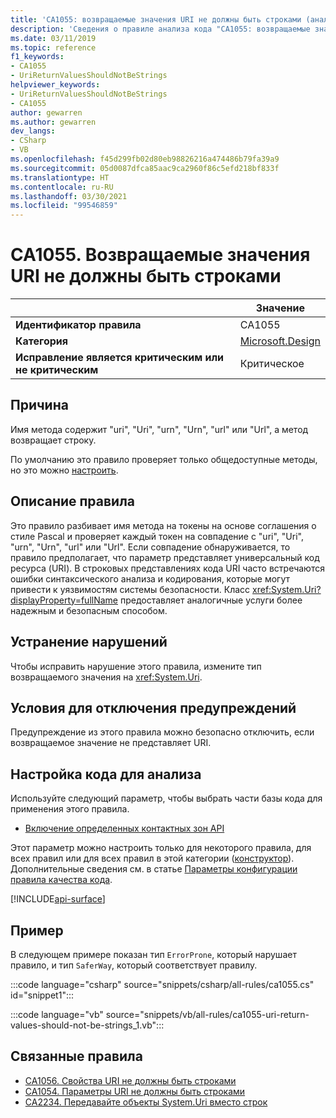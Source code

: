 ```yaml
---
title: 'CA1055: возвращаемые значения URI не должны быть строками (анализ кода)'
description: 'Сведения о правиле анализа кода "CA1055: возвращаемые значения URI не должны быть строками"'
ms.date: 03/11/2019
ms.topic: reference
f1_keywords:
- CA1055
- UriReturnValuesShouldNotBeStrings
helpviewer_keywords:
- UriReturnValuesShouldNotBeStrings
- CA1055
author: gewarren
ms.author: gewarren
dev_langs:
- CSharp
- VB
ms.openlocfilehash: f45d299fb02d80eb98826216a474486b79fa39a9
ms.sourcegitcommit: 05d0087dfca85aac9ca2960f86c5efd218bf833f
ms.translationtype: HT
ms.contentlocale: ru-RU
ms.lasthandoff: 03/30/2021
ms.locfileid: "99546859"
---
```

# <a name="ca1055-uri-return-values-should-not-be-strings"></a>CA1055. Возвращаемые значения URI не должны быть строками

| | Значение |
|-|-|
| **Идентификатор правила** |CA1055|
| **Категория** |[Microsoft.Design](design-warnings.md)|
| **Исправление является критическим или не критическим** |Критическое|

## <a name="cause"></a>Причина

Имя метода содержит "uri", "Uri", "urn", "Urn", "url" или "Url", а метод возвращает строку.

По умолчанию это правило проверяет только общедоступные методы, но это можно [настроить](#configure-code-to-analyze).

## <a name="rule-description"></a>Описание правила

Это правило разбивает имя метода на токены на основе соглашения о стиле Pascal и проверяет каждый токен на совпадение с "uri", "Uri", "urn", "Urn", "url" или "Url". Если совпадение обнаруживается, то правило предполагает, что параметр представляет универсальный код ресурса (URI). В строковых представлениях кода URI часто встречаются ошибки синтаксического анализа и кодирования, которые могут привести к уязвимостям системы безопасности. Класс <xref:System.Uri?displayProperty=fullName> предоставляет аналогичные услуги более надежным и безопасным способом.

## <a name="how-to-fix-violations"></a>Устранение нарушений

Чтобы исправить нарушение этого правила, измените тип возвращаемого значения на <xref:System.Uri>.

## <a name="when-to-suppress-warnings"></a>Условия для отключения предупреждений

Предупреждение из этого правила можно безопасно отключить, если возвращаемое значение не представляет URI.

## <a name="configure-code-to-analyze"></a>Настройка кода для анализа

Используйте следующий параметр, чтобы выбрать части базы кода для применения этого правила.

- [Включение определенных контактных зон API](#include-specific-api-surfaces)

Этот параметр можно настроить только для некоторого правила, для всех правил или для всех правил в этой категории ([конструктор](design-warnings.md)). Дополнительные сведения см. в статье [Параметры конфигурации правила качества кода](../code-quality-rule-options.md).

[!INCLUDE[api-surface](~/includes/code-analysis/api-surface.md)]

## <a name="example"></a>Пример

В следующем примере показан тип `ErrorProne`, который нарушает правило, и тип `SaferWay`, который соответствует правилу.

:::code language="csharp" source="snippets/csharp/all-rules/ca1055.cs" id="snippet1":::

:::code language="vb" source="snippets/vb/all-rules/ca1055-uri-return-values-should-not-be-strings_1.vb":::

## <a name="related-rules"></a>Связанные правила

- [CA1056. Свойства URI не должны быть строками](ca1056.md)
- [CA1054. Параметры URI не должны быть строками](ca1054.md)
- [CA2234. Передавайте объекты System.Uri вместо строк](ca2234.md)
